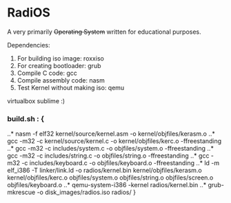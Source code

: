 # RadiOS
A very primarily ~~Operating System~~ written for educational purposes.

Dependencies:

1. For building iso image: roxxiso
2. For creating bootloader: grub 
3. Compile C code: gcc
4. Compile assembly code: nasm
5. Test Kernel without making iso: qemu

virtualbox
sublime :)

### build.sh : {
..* nasm -f elf32 kernel/source/kernel.asm -o kernel/objfiles/kerasm.o
..* gcc -m32 -c kernel/source/kernel.c -o kernel/objfiles/kerc.o -ffreestanding
..* gcc -m32 -c includes/system.c -o objfiles/system.o -ffreestanding 
..* gcc -m32 -c includes/string.c -o objfiles/string.o -ffreestanding 
..* gcc -m32 -c includes/keyboard.c -o objfiles/keyboard.o -ffreestanding 
..* ld -m elf_i386 -T linker/link.ld -o radios/kernel.bin kernel/objfiles/kerasm.o kernel/objfiles/kerc.o objfiles/system.o objfiles/string.o objfiles/screen.o objfiles/keyboard.o
..* qemu-system-i386 -kernel radios/kernel.bin
..* grub-mkrescue -o disk_images/radios.iso radios/
}
